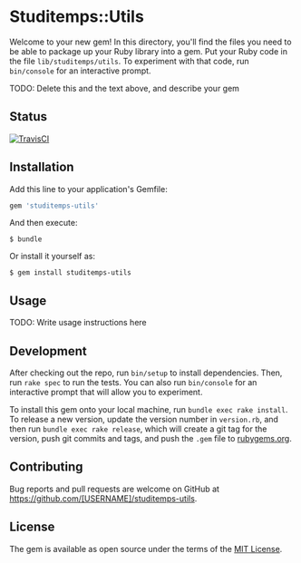 # Studitemps::Utils

Welcome to your new gem! In this directory, you'll find the files you need to be able to package up your Ruby library into a gem. Put your Ruby code in the file `lib/studitemps/utils`. To experiment with that code, run `bin/console` for an interactive prompt.

TODO: Delete this and the text above, and describe your gem

## Status

[![TravisCI](https://travis-ci.com/STUDITEMPS/utils.svg?branch=master)](https://travis-ci.com/STUDITEMPS/utils)

## Installation

Add this line to your application's Gemfile:

```ruby
gem 'studitemps-utils'
```

And then execute:

    $ bundle

Or install it yourself as:

    $ gem install studitemps-utils

## Usage

TODO: Write usage instructions here

## Development

After checking out the repo, run `bin/setup` to install dependencies. Then, run `rake spec` to run the tests. You can also run `bin/console` for an interactive prompt that will allow you to experiment.

To install this gem onto your local machine, run `bundle exec rake install`. To release a new version, update the version number in `version.rb`, and then run `bundle exec rake release`, which will create a git tag for the version, push git commits and tags, and push the `.gem` file to [rubygems.org](https://rubygems.org).

## Contributing

Bug reports and pull requests are welcome on GitHub at https://github.com/[USERNAME]/studitemps-utils.

## License

The gem is available as open source under the terms of the [MIT License](https://opensource.org/licenses/MIT).
